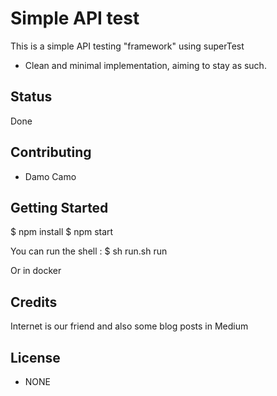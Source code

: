 
# Simple API test 

This is a simple API testing "framework" using superTest 

  * Clean and minimal implementation, aiming to stay as such.


## Status

Done 

## Contributing
- Damo Camo 

## Getting Started

$ npm install 
$ npm start

You can run the shell : 
$ sh run.sh run 

Or in docker 





## Credits

Internet is our friend and also some blog posts in Medium  

## License

- NONE